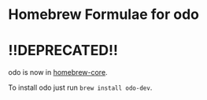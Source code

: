 # Homebrew Formulae for odo

# !!DEPRECATED!!

odo is now in [homebrew-core](https://github.com/Homebrew/homebrew-core/blob/master/Formula/odo-dev.rb).

To install odo just run `brew install odo-dev`.
